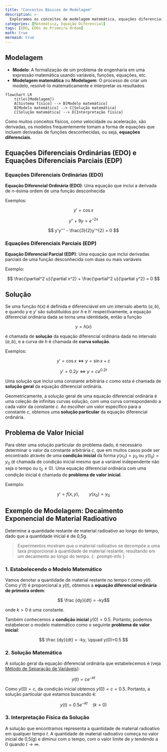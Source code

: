 ```yaml
---
title: "Conceitos Básicos de Modelagem"
description: >-
  Exploramos os conceitos de modelagem matemática, equações diferenciais ordinárias, equações diferenciais parciais e problemas de valor inicial.
categories: [Matemática, Equação Diferencial]
tags: [EDO, EDOs de Primeira Ordem]
math: true
mermaid: true
---
```


## Modelagem
- **Modelo**: A formalização de um problema de engenharia em uma expressão matemática usando variáveis, funções, equações, etc.
- **Modelagem matemática** ou **Modelagem**: O processo de criar um modelo, resolvê-lo matematicamente e interpretar os resultados

```mermaid
flowchart LR
	title([Modelagem])
	A[Sistema físico] --> B[Modelo matemático]
	B[Modelo matemático] --> C[Solução matemática]
	C[Solução matemática] --> D[Interpretação física]
```

Como muitos conceitos físicos, como velocidade ou aceleração, são derivadas, os modelos frequentemente tomam a forma de equações que incluem derivadas de funções desconhecidas, ou seja, **equações diferenciais**.

## Equações Diferenciais Ordinárias (EDO) e Equações Diferenciais Parciais (EDP)
### Equações Diferenciais Ordinárias (EDO)
**Equação Diferencial Ordinária (EDO)**: Uma equação que inclui a derivada de n-ésima ordem de uma função desconhecida

Exemplos:

$$y' = \cos x$$

$$ y'' + 9y = e^{-2x} $$

$$ y'y''' - \frac{3}{2}y'^{2} = 0 $$


### Equações Diferenciais Parciais (EDP)
**Equação Diferencial Parcial (EDP)**: Uma equação que inclui derivadas parciais de uma função desconhecida com duas ou mais variáveis

Exemplo:

$$ \frac{\partial^2 u}{\partial x^2} + \frac{\partial^2 u}{\partial y^2} = 0 $$

## Solução
Se uma função $h(x)$ é definida e diferenciável em um intervalo aberto $(a, b)$, e quando $y$ e $y'$ são substituídos por $h$ e $h'$ respectivamente, a equação diferencial ordinária dada se torna uma identidade, então a função

$$ y = h(x) $$

é chamada de **solução** da equação diferencial ordinária dada no intervalo $(a, b)$, e a curva de $h$ é chamada de **curva solução**.

Exemplos:

$$ y'=\cos x \Leftrightarrow y=\sin x+c $$

$$ y'=0.2y \Leftrightarrow y=ce^{0.2t} $$

Uma solução que inclui uma constante arbitrária $c$ como esta é chamada de **solução geral** da equação diferencial ordinária.

Geometricamente, a solução geral de uma equação diferencial ordinária é uma coleção de infinitas curvas solução, com uma curva correspondendo a cada valor da constante $c$. Ao escolher um valor específico para a constante $c$, obtemos uma **solução particular** da equação diferencial ordinária.

## Problema de Valor Inicial
Para obter uma solução particular do problema dado, é necessário determinar o valor da constante arbitrária $c$, que em muitos casos pode ser encontrado através de uma **condição inicial** da forma $y(x_{0})=y_{0}$ ou $y(t_{0})=y_{0}$ (é chamada de condição inicial mesmo que a variável independente não seja o tempo ou $t_{0}\neq0$). Uma equação diferencial ordinária com uma condição inicial é chamada de **problema de valor inicial**.

Exemplo:

$$ y'=f(x,y),\qquad y(x_{0})=y_{0} $$

## Exemplo de Modelagem: Decaimento Exponencial de Material Radioativo
Determine a quantidade restante de material radioativo ao longo do tempo, dado que a quantidade inicial é de 0,5g.
> Experimentos mostram que o material radioativo se decompõe a uma taxa proporcional à quantidade de material restante, resultando em um decaimento ao longo do tempo.
{: .prompt-info }

### 1. Estabelecendo o Modelo Matemático
Vamos denotar a quantidade de material restante no tempo $t$ como $y(t)$. Como $y'(t)$ é proporcional a $y(t)$, obtemos a **equação diferencial ordinária de primeira ordem**:

$$ \frac {dy}{dt} = -ky$$ 

onde $k>0$ é uma constante.

Também conhecemos a **condição inicial** $y(0)=0.5$. Portanto, podemos estabelecer o modelo matemático como o seguinte **problema de valor inicial**:

$$ \frac {dy}{dt} = -ky, \qquad y(0)=0.5 $$

### 2. Solução Matemática
A solução geral da equação diferencial ordinária que estabelecemos é (veja [Método de Separação de Variáveis](/posts/Separation-of-Variables/#exemplo-de-modelagem-método-de-datação-por-carbono-14-radiocarbon-dating)):

$$ y(t)=ce^{-kt} $$

Como $y(0)=c$, da condição inicial obtemos $y(0)=c=0.5$. Portanto, a solução particular que estamos buscando é:

$$ y(t)=0.5e^{-kt} \quad(k>0)$$

### 3. Interpretação Física da Solução
A solução que encontramos representa a quantidade de material radioativo em qualquer tempo $t$. A quantidade de material radioativo começa no valor inicial de 0,5(g) e diminui com o tempo, com o valor limite de $y$ tendendo a $0$ quando $t \to \infty$.